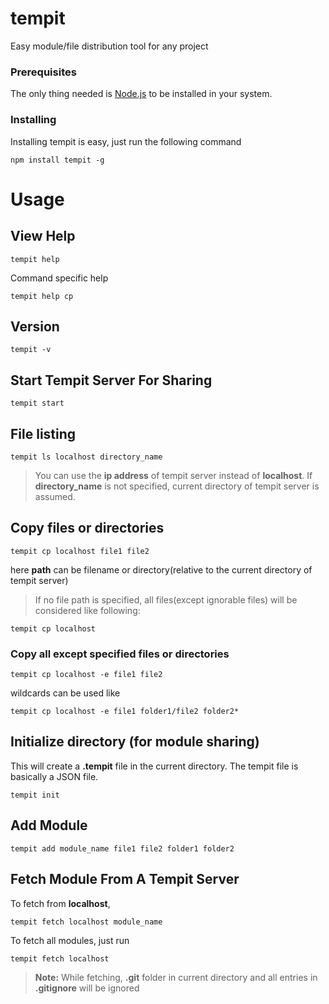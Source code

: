 # tempit
Easy module/file distribution tool for any project

### Prerequisites
The only thing needed is [Node.js](https://nodejs.org/) to be installed in your system.

### Installing
Installing tempit is easy, just run the following command

```
npm install tempit -g
```

# Usage
## View Help
```
tempit help
```
Command specific help
```
tempit help cp
```

## Version
```
tempit -v
```

## Start Tempit Server For Sharing
```
tempit start
```

## File listing
```
tempit ls localhost directory_name
```
> You can use the **ip address** of tempit server instead of **localhost**.
> If **directory_name** is not specified, current directory of tempit server is assumed.

## Copy files or directories
```
tempit cp localhost file1 file2
```
here **path** can be filename or directory(relative to the current directory of tempit server)

> If no file path is specified, all files(except ignorable files) will be considered like following:

```
tempit cp localhost
```

### Copy all except specified files or directories
```
tempit cp localhost -e file1 file2
```
wildcards can be used like
```
tempit cp localhost -e file1 folder1/file2 folder2*
```

## Initialize directory (for module sharing)
This will create a **.tempit** file in the current directory. The tempit file is basically a JSON file.
```
tempit init
```

## Add Module
```
tempit add module_name file1 file2 folder1 folder2
```

## Fetch Module From A Tempit Server
To fetch from **localhost**,
```
tempit fetch localhost module_name
```
To fetch all modules, just run
```
tempit fetch localhost
```
> **Note:** While fetching, **.git** folder in current directory and all entries in **.gitignore** will be ignored